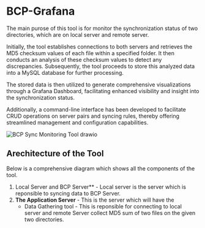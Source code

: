 # BCP-Grafana

The main purose of this tool is for monitor the synchronization status of two directories, which are on local server and remote server.

Initially, the tool establishes connections to both servers and retrieves the MD5 checksum values of each file within a specified folder. It then conducts an analysis of these checksum values to detect any discrepancies. Subsequently, the tool proceeds to store this analyzed data into a MySQL database for further processing.

The stored data is then utilized to generate comprehensive visualizations through a Grafana Dashboard, facilitating enhanced visibility and insight into the synchronization status.

Additionally, a command-line interface has been developed to facilitate CRUD operations on server pairs and syncing rules, thereby offering streamlined management and configuration capabilities.

![BCP Sync Monitoring Tool drawio](https://github.com/PasinduBhagya/BCP-Grafana/assets/63937160/4e2a7c8f-9137-4e29-9b7d-8e68d2db936a)

## Arechitecture of the Tool

Below is a comprehensive diagram which shows all the components of the tool.

1. Local Server and BCP Server** -  Local server is the server which is reponsible to syncing data to BCP Server.
2. **The Application Server** - This is the server which will have the
   - Data Gathering tool - This is reponsible for connecting to local server and remote Server collect MD5 sum of two files on the given two directories.
   
